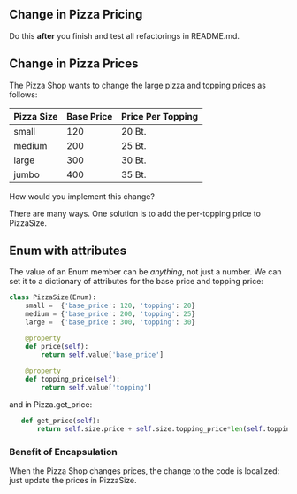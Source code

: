 ## Change in Pizza Pricing

Do this **after** you finish and test all refactorings in README.md.

## Change in Pizza Prices

The Pizza Shop wants to change the large pizza and topping prices as follows:

| Pizza Size  | Base Price | Price Per Topping  |
|-------------|------------|-------------|
| small       | 120        | 20 Bt.      |
| medium      | 200        | 25 Bt.      |
| large       | 300        | 30 Bt.      |
| jumbo       | 400        | 35 Bt.      |

How would you implement this change?

There are many ways. One solution is to add the per-topping price to PizzaSize.

## Enum with attributes

The value of an Enum member can be *anything*, not just a number. We can set it to a dictionary of attributes for the base price and topping price:
```python
class PizzaSize(Enum):
    small =  {'base_price': 120, 'topping': 20}
    medium = {'base_price': 200, 'topping': 25}
    large =  {'base_price': 300, 'topping': 30}

    @property
    def price(self):
        return self.value['base_price']
    
    @property
    def topping_price(self):
        return self.value['topping']
```

and in Pizza.get_price:
```python
   def get_price(self):
       return self.size.price + self.size.topping_price*len(self.toppings)
```

### Benefit of Encapsulation

When the Pizza Shop changes prices, the change to the code is localized: just update the prices in PizzaSize.
